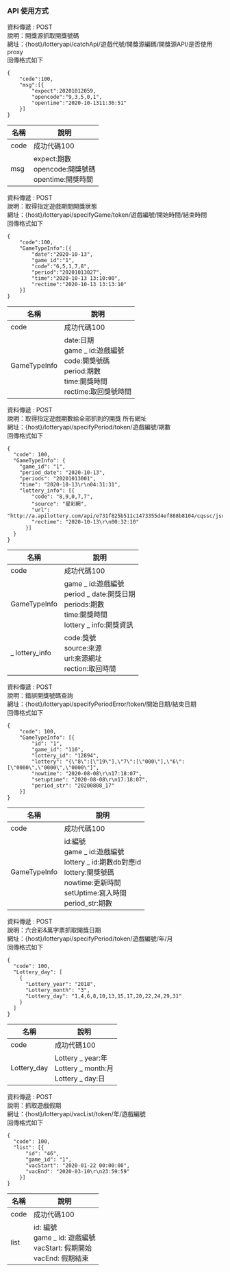 ### API 使用方式 
資料傳遞 : POST<br>
說明：開獎源抓取開獎號碼<br>
網址：{host}/lotteryapi/catchApi/遊戲代號/開獎源編碼/開獎源API/是否使用proxy<br>
回傳格式如下<br>
```object
{
    "code":100,
    "msg":[{
        "expect":20201012059,
        "opencode":"9,3,5,0,1",
        "opentime":"2020-10-1311:36:51"
    }]
}
```

| 名稱 | 說明 |
| --- | --- |
| code | 成功代碼100 |
| msg | expect:期數<br>opencode:開獎號碼<br>opentime:開獎時間 |

資料傳遞 : POST<br>
說明：取得指定遊戲期間開獎狀態<br>
網址：{host}/lotteryapi/specifyGame/token/遊戲編號/開始時間/結束時間<br>
回傳格式如下<br>
```object
{
    "code":100,
    "GameTypeInfo":[{
        "date":"2020-10-13",
        "game_id":"1",
        "code":"6,5,1,7,8",
        "period":"20201013027",
        "time":"2020-10-13 13:10:00",
        "rectime":"2020-10-13 13:13:10"
    }]
}
```

| 名稱 | 說明 |
| --- | --- |
| code | 成功代碼100 |
| GameTypeInfo | date:日期<br>game _ id:遊戲編號<br>code:開獎號碼<br>period:期數<br>time:開獎時間<br>rectime:取回獎號時間 |

資料傳遞 : POST<br>
說明：取得指定遊戲期數給全部抓到的開獎 所有網址<br>
網址：{host}/lotteryapi/specifyPeriod/token/遊戲編號/期數<br>
回傳格式如下<br>
```object
{
  "code": 100,
  "GameTypeInfo": {
    "game_id": "1",
    "period_date": "2020-10-13",
    "periods": "20201013001",
    "time": "2020-10-13\r\n04:31:31",
    "lottery_info": [{
        "code": "8,9,0,7,7",
        "source": "星彩網",
        "url": "http://a.apilottery.com/api/e731f825b511c1473355d4ef888b8104/cqssc/json",
        "rectime": "2020-10-13\r\n00:32:10"
      }]
  }
}
```

| 名稱 | 說明 |
| --- | --- |
| code | 成功代碼100 |
| GameTypeInfo | game _ id:遊戲編號<br> period _ date:開獎日期<br>periods:期數<br>time:開獎時間<br>lottery _ info:開獎資訊 |
| _ lottery_info | code:獎號<br>source:來源<br>url:來源網址<br>rection:取回時間 | 

資料傳遞 : POST<br>
說明：錯誤開獎號碼查詢<br>
網址：{host}/lotteryapi/specifyPeriodError/token/開始日期/結束日期<br>
回傳格式如下<br>
```object
{
    "code": 100,
    "GameTypeInfo": [{
        "id": "1",
        "game_id": "110",
        "lottery_id": "12894",
        "lottery": "{\"8\":[\"19\"],\"7\":[\"000\"],\"6\":[\"0000\",\"0000\",\"0000\"]",
        "nowtime": "2020-08-08\r\n17:18:07",
        "setuptime": "2020-08-08\r\n17:18:07",
        "period_str": "20200808_17"
    }]
}
```

| 名稱 | 說明 |
| --- | --- |
| code | 成功代碼100 |
| GameTypeInfo | id:編號<br>game _ id:遊戲編號<br>lottery _ id:期數db對應id<br>lottery:開獎號碼<br>nowtime:更新時間<br>setUptime:寫入時間<br>period_str:期數 | 

資料傳遞 : POST<br>
說明：六合彩&萬字票抓取開獎日期<br>
網址：{host}/lotteryapi/specifyPeriod/token/遊戲編號/年/月<br>
回傳格式如下<br>
```object
{
  "code": 100,
  "Lottery_day": [
    {
      "Lottery_year": "2018",
      "Lottery_month": "3",
      "Lottery_day": "1,4,6,8,10,13,15,17,20,22,24,29,31"
    }
  ]
}
```

| 名稱 | 說明 |
| --- | --- |
| code | 成功代碼100 |
| Lottery_day | Lottery _ year:年<br>Lottery _ month:月<br>Lottery _ day:日 | 

資料傳遞 : POST<br>
說明：抓取遊戲假期<br>
網址：{host}/lotteryapi/vacList/token/年/遊戲編號<br>
回傳格式如下<br>
```object
{
  "code": 100,
  "list": [{
      "id": "46",
      "game_id": "1",
      "vacStart": "2020-01-22 00:00:00",
      "vacEnd": "2020-03-10\r\n23:59:59"
    }]
}
```

| 名稱 | 說明 |
| --- | --- |
| code | 成功代碼100 |
| list | id: 編號<br>game _ id: 遊戲編號<br>vacStart: 假期開始<br>vacEnd: 假期結束 | 
